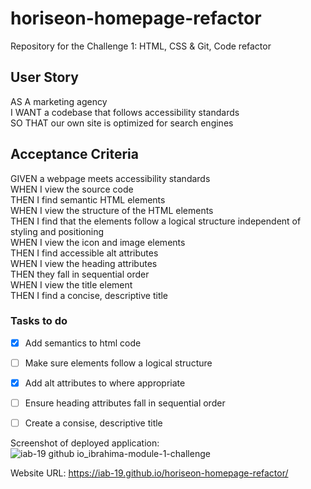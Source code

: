 # horiseon-homepage-refactor
Repository for the Challenge 1: HTML, CSS & Git, Code refactor



## User Story
AS A marketing agency  
I WANT a codebase that follows accessibility standards  
SO THAT our own site is optimized for search engines  

## Acceptance Criteria  
GIVEN a webpage meets accessibility standards  
WHEN I view the source code  
THEN I find semantic HTML elements  
WHEN I view the structure of the HTML elements  
THEN I find that the elements follow a logical structure independent of styling and positioning  
WHEN I view the icon and image elements  
THEN I find accessible alt attributes  
WHEN I view the heading attributes  
THEN they fall in sequential order  
WHEN I view the title element  
THEN I find a concise, descriptive title  
### Tasks to do
- [x] Add semantics to html code
- [ ] Make sure elements follow a logical structure
- [x] Add alt attributes to where appropriate
- [ ] Ensure heading attributes fall in sequential order
- [ ] Create a consise, descriptive title

  
 Screenshot of deployed application: ![iab-19 github io_ibrahima-module-1-challenge](https://github.com/iab-19/horiseon-homepage-refactor/assets/132946236/8316a9bb-e74a-4788-aca5-8bb2f1d12909)  


 Website URL: https://iab-19.github.io/horiseon-homepage-refactor/
